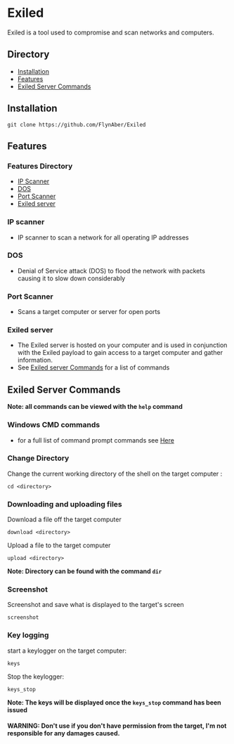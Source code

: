 # Exiled
Exiled is a tool used to compromise and scan networks and computers. 
## Directory
- <a href="https://github.com/FlynAber/Exiled#Installation">Installation</a>
- <a href="https://github.com/FlynAber/Exiled#Features">Features</a>
- <a href="https://github.com/FlynAber/Exiled#Exiled-server">Exiled Server Commands</a>
## Installation
```
git clone https://github.com/FlynAber/Exiled
```
## Features
### Features Directory
- <a href="https://github.com/FlynAber/Exiled#IP-scanner">IP Scanner</a>
- <a href="https://github.com/FlynAber/Exiled#DOS">DOS</a>
- <a href="https://github.com/FlynAber/Exiled#Port-Scanner">Port Scanner</a>
- <a href="https://github.com/FlynAber/Exiled#Exiled-server">Exiled server</a>
### IP scanner
- IP scanner to scan a network for all operating IP addresses
### DOS
- Denial of Service attack (DOS) to flood the network with packets causing it to slow down considerably
### Port Scanner
- Scans a target computer or server for open ports
### Exiled server
- The Exiled server is hosted on your computer and is used in conjunction with the Exiled payload to gain access to a target computer and gather information.
- See <a href="https://github.com/FlynAber/Exiled#Exiled-server">Exiled server Commands</a> for a list of commands
## Exiled Server Commands
**Note: all commands can be viewed with the `help` command**
### Windows CMD commands
 - for a full list of command prompt commands see <a href="https://docs.microsoft.com/en-us/windows-server/administration/windows-commands/windows-commands">Here</a>
### Change Directory
Change the current working directory of the shell on the target computer :
```
cd <directory>
```
### Downloading and uploading files
Download a file off the target computer
```
download <directory>
```
Upload a file to the target computer
```
upload <directory>
```
**Note: Directory can be found with the command `dir`** 
### Screenshot
Screenshot and save what is displayed to the target's screen
```
screenshot
```
### Key logging
start a keylogger on the target computer:
```
keys
```
Stop the keylogger:
```
keys_stop
```
**Note: The keys will be displayed once the `keys_stop` command has been issued**

#### WARNING: Don't use if you don't have permission from the target, I'm not responsible for any damages caused.
